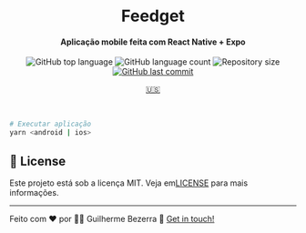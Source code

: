 <h1 align="center">
    <br>
    Feedget
</h1>

<h4 align="center">
  Aplicação mobile feita com React Native + Expo
</h4>

<p align="center">
  <img alt="GitHub top language" src="https://img.shields.io/github/languages/top/gbdsantos/react-native-rocketseat-nlw-return.svg">

  <img alt="GitHub language count" src="https://img.shields.io/github/languages/count/gbdsantos/react-native-rocketseat-nlw-return.svg">

  <img alt="Repository size" src="https://img.shields.io/github/repo-size/gbdsantos/react-native-rocketseat-nlw-return.svg">

  <a href="https://github.com/gbdsantos/react-native-rocketseat-nlw-return/commits/master">
    <img alt="GitHub last commit" src="https://img.shields.io/github/last-commit/gbdsantos/react-native-rocketseat-nlw-return.svg">
  </a>
</p>

<p align="center">
  <a href="https://github.com/gbdsantos/react-native-rocketseat-nlw-return">
    🇺🇸
  </a>
</p>

<br />

```Bash
# Executar aplicação
yarn <android | ios>

```

## :memo: License

Este projeto está sob a licença MIT. Veja em[LICENSE](https://github.com/gbdsantos/react-native-rocketseat-nlw-return/blob/master/LICENSE) para mais informações.

---
Feito com ♥ por :man_astronaut: Guilherme Bezerra :wave: [Get in touch!](https://www.linkedin.com/in/gbdsantos/)